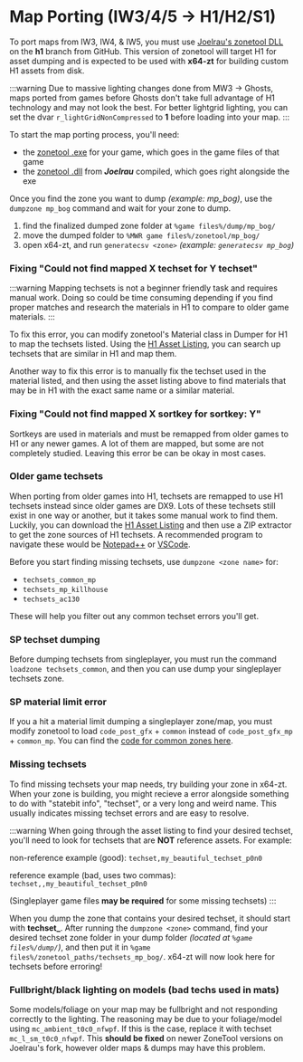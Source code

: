# Map Porting (IW3/4/5 -> H1/H2/S1)

To port maps from IW3, IW4, & IW5, you must use [Joelrau's zonetool DLL](https://github.com/Joelrau/zonetool/tree/h1) on the **h1** branch from GitHub. This version of zonetool will target H1 for asset dumping and is expected to be used with **x64-zt** for building custom H1 assets from disk.

:::warning
Due to massive lighting changes done from MW3 -> Ghosts, maps ported from games before Ghosts don't take full advantage of H1 technology and may not look the best. For better lightgrid lighting, you can set the dvar `r_lightGridNonCompressed` to **1** before loading into your map.
:::

To start the map porting process, you'll need:
- the [zonetool .exe](https://github.com/ZoneTool/zonetool-binaries) for your game, which goes in the game files of that game
- the [zonetool .dll](https://github.com/Joelrau/zonetool/tree/h1) from ***Joelrau*** compiled, which goes right alongside the exe

Once you find the zone you want to dump *(example: mp_bog)*, use the `dumpzone mp_bog` command and wait for your zone to dump. 
1. find the finalized dumped zone folder at `%game files%/dump/mp_bog/`
2. move the dumped folder to `%MWR game files%/zonetool/mp_bog/`
3. open x64-zt, and run `generatecsv <zone>` *(example: `generatecsv mp_bog`)*

### Fixing "Could not find mapped X techset for Y techset"
:::warning
Mapping techsets is not a beginner friendly task and requires manual work. Doing so could be time consuming depending if you find proper matches and research the materials in H1 to compare to older game materials.
:::

To fix this error, you can modify zonetool's Material class in Dumper for H1 to map the techsets listed. Using the [H1 Asset Listing](../static/h1_asset_listing.rar), you can search up techsets that are similar in H1 and map them.

Another way to fix this error is to manually fix the techset used in the material listed, and then using the asset listing above to find materials that may be in H1 with the exact same name or a similar material.

### Fixing "Could not find mapped X sortkey for sortkey: Y"
Sortkeys are used in materials and must be remapped from older games to H1 or any newer games. A lot of them are mapped, but some are not completely studied. Leaving this error be can be okay in most cases.

### Older game techsets
When porting from older games into H1, techsets are remapped to use H1 techsets instead since older games are DX9. Lots of these techsets still exist in one way or another, but it takes some manual work to find them. Luckily, you can download the [H1 Asset Listing](../static/h1_asset_listing.rar) and then use a ZIP extractor to get the zone sources of H1 techsets. A recommended program to navigate these would be [Notepad++](https://notepad-plus-plus.org/downloads/) or [VSCode](https://code.visualstudio.com/).

Before you start finding missing techsets, use `dumpzone <zone name>` for:
- `techsets_common_mp`
- `techsets_mp_killhouse`
- `techsets_ac130`

These will help you filter out any common techset errors you'll get.

### SP techset dumping
Before dumping techsets from singleplayer, you must run the command `loadzone techsets_common`, and then you can use dump your singleplayer techsets zone. 

### SP material limit error
If you a hit a material limit dumping a singleplayer zone/map, you must modify zonetool to load `code_post_gfx` + `common` instead of `code_post_gfx_mp` + `common_mp`. You can find the [code for common zones here](https://github.com/Joelrau/x64-zt/blob/main/src/zonetool/component/h1/zonetool.cpp#L251).

### Missing techsets
To find missing techsets your map needs, try building your zone in x64-zt. When your zone is building, you might recieve a error alongside something to do with "statebit info", "techset", or a very long and weird name. This usually indicates missing techset errors and are easy to resolve.

:::warning
When going through the asset listing to find your desired techset, you'll need to look for techsets that are **NOT** reference assets. For example:

non-reference example (good):
`techset,my_beautiful_techset_p0n0`

reference example (bad, uses two commas):
`techset,,my_beautiful_techset_p0n0`

(Singleplayer game files **may be required** for some missing techsets)
:::

When you dump the zone that contains your desired techset, it should start with **techset_**. After running the `dumpzone <zone>` command, find your desired techset zone folder in your dump folder *(located at `%game files%/dump/`)*, and then put it in `%game files%/zonetool_paths/techsets_mp_bog/`. x64-zt will now look here for techsets before erroring!

### Fullbright/black lighting on models (bad techs used in mats)
Some models/foliage on your map may be fullbright and not responding correctly to the lighting. The reasoning may be due to your foliage/model using `mc_ambient_t0c0_nfwpf`. If this is the case, replace it with techset `mc_l_sm_t0c0_nfwpf`. This **should be fixed** on newer ZoneTool versions on Joelrau's fork, however older maps & dumps may have this problem.
